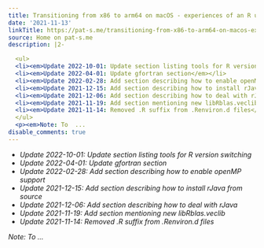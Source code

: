 ```yaml
---
title: Transitioning from x86 to arm64 on macOS - experiences of an R user
date: '2021-11-13'
linkTitle: https://pat-s.me/transitioning-from-x86-to-arm64-on-macos-experiences-of-an-r-user/
source: Home on pat-s.me
description: |2-

  <ul>
  <li><em>Update 2022-10-01: Update section listing tools for R version switching</em></li>
  <li><em>Update 2022-04-01: Update gfortran section</em></li>
  <li><em>Update 2022-02-28: Add section describing how to enable openMP support</em></li>
  <li><em>Update 2021-12-15: Add section describing how to install rJava from source</em></li>
  <li><em>Update 2021-12-06: Add section describing how to deal with rJava</em></li>
  <li><em>Update 2021-11-19: Add section mentioning new libRblas.veclib</em></li>
  <li><em>Update 2021-11-14: Removed .R suffix from .Renviron.d files</em></li>
  </ul>
  <p><em>Note: To  ...
disable_comments: true
---
```


<ul>
<li><em>Update 2022-10-01: Update section listing tools for R version switching</em></li>
<li><em>Update 2022-04-01: Update gfortran section</em></li>
<li><em>Update 2022-02-28: Add section describing how to enable openMP support</em></li>
<li><em>Update 2021-12-15: Add section describing how to install rJava from source</em></li>
<li><em>Update 2021-12-06: Add section describing how to deal with rJava</em></li>
<li><em>Update 2021-11-19: Add section mentioning new libRblas.veclib</em></li>
<li><em>Update 2021-11-14: Removed .R suffix from .Renviron.d files</em></li>
</ul>
<p><em>Note: To  ...